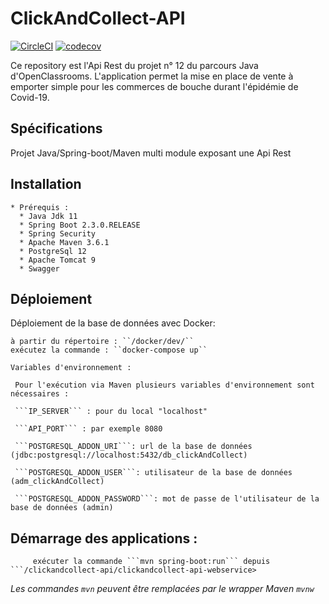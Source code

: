 # ClickAndCollect-API
[![CircleCI](https://circleci.com/gh/alainDuguine/ClickAndCollect-RestApi.svg?style=svg)](https://circleci.com/gh/alainDuguine/ClickAndCollect-RestApi)
[![codecov](https://codecov.io/gh/alainDuguine/ClickAndCollect-RestApi/branch/master/graph/badge.svg)](https://codecov.io/gh/alainDuguine/ClickAndCollect-RestApi)

  Ce repository est l'Api Rest du projet n° 12 du parcours Java d'OpenClassrooms.
  L'application permet la mise en place de vente à emporter simple pour les commerces de bouche durant l'épidémie de Covid-19.
  
  ## Spécifications
  
  Projet Java/Spring-boot/Maven multi module exposant une Api Rest 
    
  ## Installation
  
    * Prérequis :
      * Java Jdk 11
      * Spring Boot 2.3.0.RELEASE
      * Spring Security
      * Apache Maven 3.6.1
      * PostgreSql 12
      * Apache Tomcat 9
      * Swagger
  
  ## Déploiement
  
   Déploiement de la base de données avec Docker:
   
    à partir du répertoire : ``/docker/dev/``
    exécutez la commande : ``docker-compose up``
  
    Variables d'environnement :
    
     Pour l'exécution via Maven plusieurs variables d'environnement sont nécessaires :
      
     ```IP_SERVER``` : pour du local "localhost"    
     
     ```API_PORT``` : par exemple 8080
     
     ```POSTGRESQL_ADDON_URI```: url de la base de données (jdbc:postgresql://localhost:5432/db_clickAndCollect)
     
     ```POSTGRESQL_ADDON_USER```: utilisateur de la base de données (adm_clickAndCollect)
     
     ```POSTGRESQL_ADDON_PASSWORD```: mot de passe de l'utilisateur de la base de données (admin)
          
  ## Démarrage des applications :
          
         exécuter la commande ```mvn spring-boot:run``` depuis ```/clickandcollect-api/clickandcollect-api-webservice>
         
   *Les commandes ```mvn``` peuvent être remplacées par le wrapper Maven ```mvnw```*
